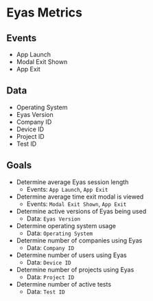 # Eyas Metrics

## Events

- App Launch
- Modal Exit Shown
- App Exit

## Data

- Operating System
- Eyas Version
- Company ID
- Device ID
- Project ID
- Test ID

## Goals

- Determine average Eyas session length
  - Events: `App Launch`, `App Exit`
- Determine average time exit modal is viewed
  - Events: `Modal Exit Shown`, `App Exit`
- Determine active versions of Eyas being used
  - Data: `Eyas Version`
- Determine operating system usage
  - Data: `Operating System`
- Determine number of companies using Eyas
  - Data: `Company ID`
- Determine number of users using Eyas
  - Data: `Device ID`
- Determine number of projects using Eyas
  - Data: `Project ID`
- Determine number of active tests
  - Data: `Test ID`

